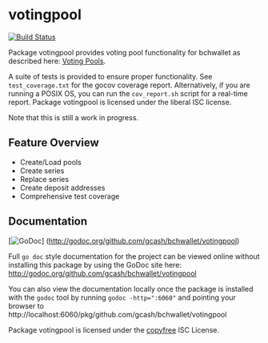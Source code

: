 # votingpool

[![Build Status](https://github.com/gcash/bchwallet/actions/workflows/main.yml/badge.svg?branch=master)](https://github.com/gcash/bchwallet/actions/workflows/main.yml)

Package votingpool provides voting pool functionality for bchwallet as
described here:
[Voting Pools](http://opentransactions.org/wiki/index.php?title=Category:Voting_Pools).

A suite of tests is provided to ensure proper functionality. See
`test_coverage.txt` for the gocov coverage report. Alternatively, if you are
running a POSIX OS, you can run the `cov_report.sh` script for a real-time
report. Package votingpool is licensed under the liberal ISC license.

Note that this is still a work in progress.

## Feature Overview

- Create/Load pools
- Create series
- Replace series
- Create deposit addresses
- Comprehensive test coverage

## Documentation

[![GoDoc](https://godoc.org/github.com/gcash/bchwallet/votingpool?status.png)]
(http://godoc.org/github.com/gcash/bchwallet/votingpool)

Full `go doc` style documentation for the project can be viewed online without
installing this package by using the GoDoc site here:
http://godoc.org/github.com/gcash/bchwallet/votingpool

You can also view the documentation locally once the package is installed with
the `godoc` tool by running `godoc -http=":6060"` and pointing your browser to
http://localhost:6060/pkg/github.com/gcash/bchwallet/votingpool

Package votingpool is licensed under the [copyfree](http://copyfree.org) ISC
License.
